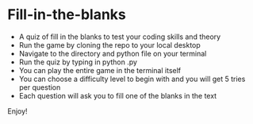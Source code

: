 # Fill-in-the-blanks
- A quiz of fill in the blanks to test your coding skills and theory
- Run the game by cloning the repo to your local desktop
- Navigate to the directory and python file on your terminal 
- Run the quiz by typing in python <filename>.py
- You can play the entire game in the terminal itself 
- You can choose a difficulty level to begin with and you will get 5 tries per question 
- Each question will ask you to fill one of the blanks in the text 

Enjoy!
